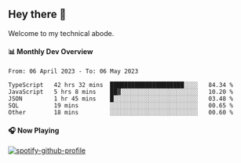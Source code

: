 ## Hey there 👋

Welcome to my technical abode.

#### 📊 Monthly Dev Overview
<!--START_SECTION:waka-->

```text
From: 06 April 2023 - To: 06 May 2023

TypeScript   42 hrs 32 mins  █████████████████████░░░░   84.34 %
JavaScript   5 hrs 8 mins    ██▓░░░░░░░░░░░░░░░░░░░░░░   10.20 %
JSON         1 hr 45 mins    █░░░░░░░░░░░░░░░░░░░░░░░░   03.48 %
SQL          19 mins         ░░░░░░░░░░░░░░░░░░░░░░░░░   00.65 %
Other        18 mins         ░░░░░░░░░░░░░░░░░░░░░░░░░   00.60 %
```

<!--END_SECTION:waka-->

#### 🎧 Now Playing

[![spotify-github-profile](https://spotify-github-profile.vercel.app/api/view?uid=james2mid&cover_image=true&theme=natemoo-re)](https://open.spotify.com/user/james2mid?si=2b3baf2b09cb499e)
